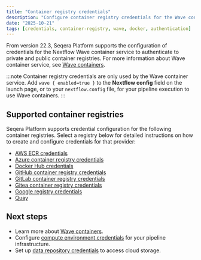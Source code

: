 ```yaml
---
title: "Container registry credentials"
description: "Configure container registry credentials for the Wave container service in Seqera Platform."
date: "2025-10-21"
tags: [credentials, container-registry, wave, docker, authentication]
---
```


From version 22.3, Seqera Platform supports the configuration of credentials for the Nextflow Wave container service to authenticate to private and public container registries. For more information about Wave container service, see [Wave containers](https://docs.seqera.io/wave).

:::note
Container registry credentials are only used by the Wave container service. Add `wave { enabled=true }` to the **Nextflow config** field on the launch page, or to your `nextflow.config` file, for your pipeline execution to use Wave containers.
:::

## Supported container registries

Seqera Platform supports credential configuration for the following container registries. Select a registry below for detailed instructions on how to create and configure credentials for that provider:

- [AWS ECR credentials](./aws_registry_credentials.md)
- [Azure container registry credentials](./azure_registry_credentials.md)
- [Docker Hub credentials](./docker_hub_registry_credentials.md)
- [GitHub container registry credentials](./github_registry_credentials.md)
- [GitLab container registry credentials](./gitlab_registry_credentials.md)
- [Gitea container registry credentials](./gitea_registry_credentials.md)
- [Google registry credentials](./google_registry_credentials.md)
- [Quay](./quay_registry_credentials.md)

## Next steps

- Learn more about [Wave containers](https://docs.seqera.io/wave/provisioning).
- Configure [compute environment credentials](../compute-envs/overview.md) for your pipeline infrastructure.
- Set up [data repository credentials](./data_repositories.md) to access cloud storage.
